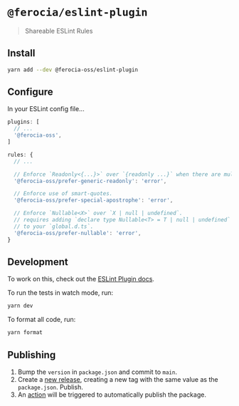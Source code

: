 # `@ferocia/eslint-plugin`

> Shareable ESLint Rules

## Install

```bash
yarn add --dev @ferocia-oss/eslint-plugin
```

## Configure

In your ESLint config file...

```js
plugins: [
  // ...
  '@ferocia-oss',
]

rules: {
  // ...

  // Enforce `Readonly<{...}>` over `{readonly ...}` when there are multiple props.
  '@ferocia-oss/prefer-generic-readonly': 'error',

  // Enforce use of smart-quotes.
  '@ferocia-oss/prefer-special-apostrophe': 'error',

  // Enforce `Nullable<X>` over `X | null | undefined`.
  // requires adding `declare type Nullable<T> = T | null | undefined`
  // to your `global.d.ts`.
  '@ferocia-oss/prefer-nullable': 'error',
}
```

## Development

To work on this, check out the [ESLint Plugin docs](https://eslint.org/docs/developer-guide/working-with-plugins).

To run the tests in watch mode, run:

```bash
yarn dev
```

To format all code, run:

```bash
yarn format
```

## Publishing

1. Bump the `version` in `package.json` and commit to `main`.
1. Create a [new release](https://github.com/ferocia/eslint-plugin/releases/new), creating a new tag with the same value as the `package.json`. Publish.
1. An [action](https://github.com/ferocia/eslint-plugin/actions/workflows/publish.yml) will be triggered to automatically publish the package.
